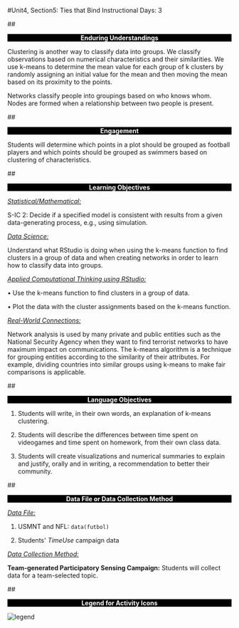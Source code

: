#Unit4, Section5: Ties that Bind
Instructional Days: 3

##<p style="background: black; color: white; text-align: center;">**Enduring Understandings**</p>
Clustering is another way to classify data into groups. We classify observations based on numerical
characteristics and their similarities. We use k-means to determine the mean value for each group of k
clusters by randomly assigning an initial value for the mean and then moving the mean based on its
proximity to the points.

Networks classify people into groupings based on who knows whom. Nodes are formed when a
relationship between two people is present.

##<p style="background: black; color: white; text-align: center;">**Engagement**</p>
Students will determine which points in a plot should be grouped as football players and which points should be grouped as swimmers based on clustering of characteristics.

##<p style="background: black; color: white; text-align: center;">**Learning Objectives**</p>
<ins>*Statistical/Mathematical:*</ins>

S-IC 2: Decide if a specified model is consistent with results from a given data-generating process, e.g.,
using simulation.

<ins>*Data Science:*</ins>

Understand what RStudio is doing when using the k-means function to find clusters in a group of data and
when creating networks in order to learn how to classify data into groups.

<ins>*Applied Computational Thinking using RStudio:*</ins>

• Use the k-means function to find clusters in a group of data.
    
• Plot the data with the cluster assignments based on the k-means function.

<ins>*Real-World Connections:*</ins>

Network analysis is used by many private and public entities such as the National Security Agency when
they want to find terrorist networks to have maximum impact on communications. The k-means
algorithm is a technique for grouping entities according to the similarity of their attributes. For
example, dividing countries into similar groups using k-means to make fair comparisons is
applicable.

##<p style="background: black; color: white; text-align: center;">**Language Objectives**</p>
1. Students will write, in their own words, an explanation of k-means clustering.

2. Students will describe the differences between time spent on videogames and time spent on homework, from their own class data.

3. Students will create visualizations and numerical summaries to explain and justify, orally and in writing, a recommendation to better their community.

##<p style="background: black; color: white; text-align: center;">**Data File or Data Collection Method**</p>
<ins>*Data File:*</ins>

1. USMNT and NFL: ```data(futbol)```

2. Students' *TimeUse* campaign data

<ins>*Data Collection Method:*</ins>

**Team-generated Participatory Sensing Campaign:** Students will collect data for a team-selected topic.

##<p style="background: black; color: white; text-align: center;">**Legend for Activity Icons**</p>
![legend](../img/legend.png)